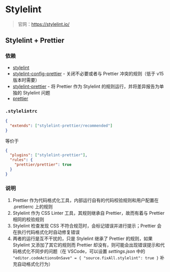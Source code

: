 # Stylelint

> 官网：https://stylelint.io/

## Stylelint + Prettier

### 依赖

- [stylelint](https://github.com/stylelint/stylelint)
- [stylelint-config-prettier](https://github.com/prettier/stylelint-config-prettier) - 关闭不必要或者与 Prettier 冲突的规则（低于 v15 版本时需要）
- [stylelint-prettier](https://github.com/prettier/stylelint-prettier) - 将 Prettier 作为 Stylelint 的规则运行，并将差异报告为单独的 Stylelint 问题
- [prettier](https://github.com/prettier/prettier)

### `.stylelintrc`

```json
{
  "extends": ["stylelint-prettier/recommended"]
}
```

等价于

```json
{
  "plugins": ["stylelint-prettier"],
  "rules": {
    "prettier/prettier": true
  }
}
```

### 说明

1. Prettier 作为代码格式化工具，内部运行自有的代码校验规则和用户配置在 .prettierrc 上的规则
2. Stylelint 作为 CSS Linter 工具，其规则继承自 Prettier，故而有着与 Prettier 相同的校验规则
3. Stylelint 检查发现 CSS 不符合规范时，会标记错误并进行提示；Prettier 会在执行代码格式化时自动修复错误
4. 两者的运行是互不干扰的，只是 Stylelint 继承了 Prettier 的规则，如果 Stylelint 又添加了其它的规则而 Prettier 却没有，则可能会出现错误提示和代码格式化不同步的问题（在 VSCode，可以设置 _settings.json_ 中的 `"editor.codeActionsOnSave" = { "source.fixAll.stylelint": true }` 补充自动格式化行为）
